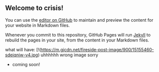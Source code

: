 ## Welcome to crisis!

You can use the [editor on GitHub](https://github.com/bambitheone82112/Crisis-Page/edit/gh-pages/index.md) to maintain and preview the content for your website in Markdown files.

Whenever you commit to this repository, GitHub Pages will run [Jekyll](https://jekyllrb.com/) to rebuild the pages in your site, from the content in your Markdown files.

what will have:
[!(https://m.gjcdn.net/fireside-post-image/900/15155460-sdeiqnjw-v4.jpg)
uhhhhhh wrong image sorry
- coming soon!
